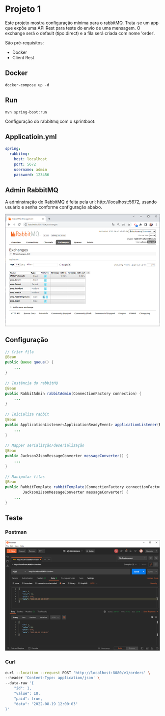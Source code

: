 # Projeto 1

Este projeto mostra configuração mínima para o rabbitMQ. Trata-se um app que expôe uma APi Rest para teste do envio de uma mensagem.
O exchange será o default (tipo:direct) e a fila será criada com nome 'order'.

São pré-requisitos:

* Docker
* Client Rest

## Docker

```shell
docker-compose up -d
```

## Run

```shell
mvn spring-boot:run
```

Configuração do rabbitmq com o sprintboot:

## Applicatioin.yml

```yml
spring:
  rabbitmq:
    host: localhost
    port: 5672
    username: admin
    password: 123456
```

## Admin RabbitMQ

A adminstração do RabbitMQ é feita pela url: http://localhost:5672, usando usuário e senha conforme configuração abaixo.

![](../assets/rabbit-exchange.png)

## Configuração

```java
// Criar fila
@Bean
public Queue queue() {
	...
}

// Instância do rabbitMQ
@Bean
public RabbitAdmin rabbitAdmin(ConnectionFactory connection) {
	...
}

// Inicializa rabbit
@Bean
public ApplicationListener<ApplicationReadyEvent> applicationListener(RabbitAdmin rabbittAdmin) {
	...
}

// Mapper serializção/deserialização
@Bean
public Jackson2JsonMessageConverter messageConverter() {
	...
}

// Manipular filas
@Bean
public RabbitTemplate rabbitTemplate(ConnectionFactory connectionFactory,
		Jackson2JsonMessageConverter messageConverter) {
	...
}
```

## Teste

### Postman

![](../assets/postman.PNG)

### Curl

```bash
curl --location --request POST 'http://localhost:8080/v1/orders' \
--header 'Content-Type: application/json' \
--data-raw '{
    "id": 1,
    "value": 10,
    "paid": true,
    "data": "2022-08-19 12:00:03"
}'
```
